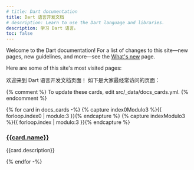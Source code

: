```yaml
---
# title: Dart documentation
title: Dart 语言开发文档
# description: Learn to use the Dart language and libraries.
description: 学习 Dart 语言。
toc: false
---
```


Welcome to the Dart documentation!
For a list of changes to this site—new pages, new guidelines, and more—see
the [What's new][] page.

[What's new]: /guides/whats-new

Here are some of this site's most visited pages:

欢迎来到 Dart 语言开发文档页面！
如下是大家最经常访问的页面：

{% comment %}
To update these cards, edit src/_data/docs_cards.yml.
{% endcomment %}

<div class="card-grid">
{% for card in docs_cards -%}
  {% capture index0Modulo3 %}{{ forloop.index0 | modulo:3 }}{% endcapture %}
  {% capture indexModulo3 %}{{ forloop.index | modulo:3 }}{% endcapture %}
  <div class="card">
    <h3><a href="{{card.url}}">{{card.name}}</a></h3>
    <p>{{card.description}}</p>
  </div>
{% endfor -%}
</div>

